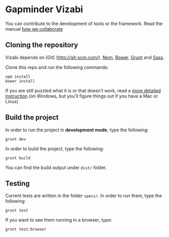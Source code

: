 # Gapminder Vizabi

You can contribute to the development of tools or the framework. Read the manual [how we collaborate](https://docs.google.com/document/d/1UOXjD0SKxN7vDQGC31ddVd-kaVXClSCzfGPvYjqQrFQ/edit?usp=sharing)

## Cloning the repository

Vizabi depends on [Git] (http://git-scm.com/), [Npm](https://github.com/npm/npm), [Bower](https://github.com/bower/bower), [Grunt](https://github.com/gruntjs/grunt) and [Sass](http://sass-lang.com/install).

Clone this repo and run the following commands:

```shell
npm install
bower install
```

If you are still puzzled what it is or that doesn't work, read a [more detailed instruction](https://github.com/Gapminder/vizabi/wiki/Quickstart-for-Windows) (on Windows, but you'll figure things out if you have a Mac or Linux)

## Build the project

In order to run the project in **development mode**, type the following:

```shell
grunt dev
```

In order to build the project, type the following:

```shell
grunt build
```

You can find the build output under ```dist/``` folder.


## Testing

Current tests are written in the folder `specs/`. In order to run them, type the following:

```shell
grunt test
```

If you want to see them running in a browser, type:

```shell
grunt test:browser
```
